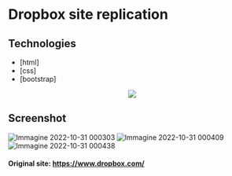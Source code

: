 # Dropbox site replication

## Technologies

* [html]
* [css]
* [bootstrap]


<p align="center">
  <a href="https://skillicons.dev">
    <img src="https://skillicons.dev/icons?i=html,css,bootstrap,vscode" />
  </a>
</p>

## Screenshot

![Immagine 2022-10-31 000303](https://user-images.githubusercontent.com/96775417/198906175-6dd76eeb-c901-4a8a-8651-1a9c7cdd5068.png)
![Immagine 2022-10-31 000409](https://user-images.githubusercontent.com/96775417/198906179-97b7ce0d-15de-4406-8544-66507c8948df.png)
![Immagine 2022-10-31 000438](https://user-images.githubusercontent.com/96775417/198906183-9b9e20f5-bcf7-4501-afac-0ea92dad6ee7.png)

#### Original site: https://www.dropbox.com/